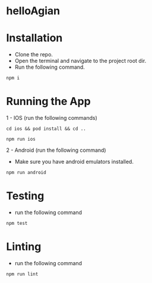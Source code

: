 # helloAgian

# Installation
- Clone the repo.
- Open the terminal and navigate to the project root dir.
- Run the following command.
```
npm i
```

# Running the App
1 - IOS (run the following commands)

```
cd ios && pod install && cd ..

npm run ios
``` 

2 - Android (run the following command)
- Make sure you have android emulators installed.

```
npm run android
```

# Testing
- run the following command
```
npm test
```


# Linting
- run the following command
```
npm run lint
```
